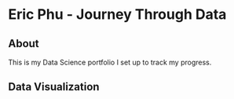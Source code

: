 # Eric Phu - Journey Through Data
## About
This is my Data Science portfolio I set up to track my progress.

## Data Visualization
